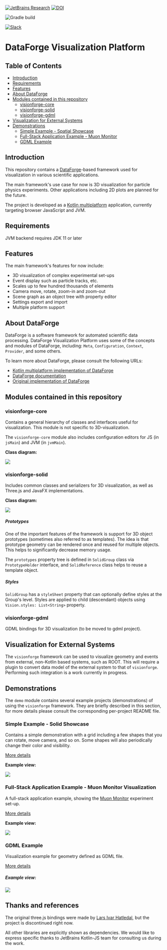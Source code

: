 [![JetBrains Research](https://jb.gg/badges/research.svg)](https://confluence.jetbrains.com/display/ALL/JetBrains+on+GitHub)
[![DOI](https://zenodo.org/badge/174502624.svg)](https://zenodo.org/badge/latestdoi/174502624)

![Gradle build](https://github.com/mipt-npm/visionforge/workflows/Gradle%20build/badge.svg)

[![Slack](https://img.shields.io/badge/slack-channel-green?logo=slack)](https://kotlinlang.slack.com/archives/CEXV2QWNM)

# DataForge Visualization Platform

## Table of Contents

* [Introduction](#introduction)
* [Requirements](#requirements)
* [Features](#features)
* [About DataForge](#about-dataforge)
* [Modules contained in this repository](#modules-contained-in-this-repository)
  * [visionforge-core](#visionforge-core)
  * [visionforge-solid](#visionforge-solid)
  * [visionforge-gdml](#visionforge-gdml)
* [Visualization for External Systems](#visualization-for-external-systems)  
* [Demonstrations](#demonstrations)
  * [Simple Example - Spatial Showcase](#simple-example---spatial-showcase)
  * [Full-Stack Application Example - Muon Monitor](#full-stack-application-example---muon-monitor-visualization)
  * [GDML Example](#gdml-example)


## Introduction

This repository contains a [DataForge](#about-dataforge)\-based framework 
used for visualization in various scientific applications. 

The main framework's use case for now is 3D visualization for particle physics experiments. 
Other applications including 2D plots are planned for the future.

The project is developed as a [Kotlin multiplatform](https://kotlinlang.org/docs/reference/multiplatform.html) 
application, currently targeting browser JavaScript and JVM.

## Requirements

JVM backend requires JDK 11 or later

## Features

The main framework's features for now include:
- 3D visualization of complex experimental set-ups
- Event display such as particle tracks, etc.
- Scales up to few hundred thousands of elements
- Camera move, rotate, zoom-in and zoom-out
- Scene graph as an object tree with property editor
- Settings export and import
- Multiple platform support

## About DataForge

DataForge is a software framework for automated scientific data processing. DataForge Visualization
Platform uses some of the concepts and modules of DataForge, including: `Meta`, `Configuration`, `Context`,
`Provider`, and some others.

To learn more about DataForge, please consult the following URLs:
 * [Kotlin multiplatform implementation of DataForge](https://github.com/mipt-npm/dataforge-core)  
 * [DataForge documentation](http://npm.mipt.ru/dataforge/) 
 * [Original implementation of DataForge](https://bitbucket.org/Altavir/dataforge/src/default/)


## Modules contained in this repository

### visionforge-core

Contains a general hierarchy of classes and interfaces useful for visualization. 
This module is not specific to 3D-visualization.

The `visionforge-core` module also includes configuration editors for JS (in `jsMain`) and JVM (in `jvmMain`).

**Class diagram:**

![](docs/images/class-diag-core.png)


### visionforge-solid

Includes common classes and serializers for 3D visualization, as well as Three.js and JavaFX implementations.

**Class diagram:**

![](docs/images/class-diag-solid.png)

##### Prototypes

One of the important features of the framework is support for 3D object prototypes (sometimes
also referred to as templates). The idea is that prototype geometry can be rendered once and reused 
for multiple objects. This helps to significantly decrease memory usage.

The `prototypes` property tree is defined in `SolidGroup` class via `PrototypeHolder` interface, and 
`SolidReference` class helps to reuse a template object.

##### Styles

`SolidGroup` has a `styleSheet` property that can optionally define styles at the Group's 
level. Styles are applied to child (descendant) objects using `Vision.styles: List<String>` property. 


### visionforge-gdml

GDML bindings for 3D visualization (to be moved to gdml project).


## Visualization for External Systems 

The `visionforge` framework can be used to visualize geometry and events from external,
non-Kotlin based systems, such as ROOT. This will require a plugin to convert data model
of the external system to that of `visionforge`. Performing such integration is a work
currently in progress.
 

## Demonstrations

The `demo` module contains several example projects (demonstrations) of using the `visionforge` framework.
They are briefly described in this section, for more details please consult the corresponding per-project
README file.

### Simple Example - Solid Showcase

Contains a simple demonstration with a grid including a few shapes that you can rotate, move camera, and so on.
Some shapes will also periodically change their color and visibility.

[More details](demo/solid-showcase/README.md)

**Example view:**

![](docs/images/spatial-showcase.png)


### Full-Stack Application Example - Muon Monitor Visualization

A full-stack application example, showing the 
[Muon Monitor](http://npm.mipt.ru/en/projects/physics#mounMonitor) experiment set-up.

[More details](demo/muon-monitor/README.md)

**Example view:**

![](docs/images/muon-monitor.png)


### GDML Example

Visualization example for geometry defined as GDML file. 

[More details](demo/gdml/README.md)

##### Example view:

![](docs/images/gdml-demo.png)


## Thanks and references
The original three.js bindings were made by [Lars Ivar Hatledal](https://github.com/markaren), but the project is discontinued right now.

All other libraries are explicitly shown as dependencies. We would like to express specific thanks to JetBrains Kotlin-JS team for consulting us during the work.
